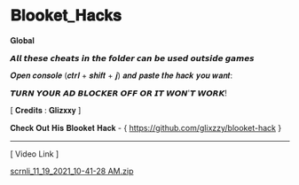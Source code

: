 # 𝐁𝐥𝐨𝐨𝐤𝐞𝐭_𝐇𝐚𝐜𝐤𝐬

𝐆𝐥𝐨𝐛𝐚𝐥

𝘼𝙡𝙡 𝙩𝙝𝙚𝙨𝙚 𝙘𝙝𝙚𝙖𝙩𝙨 𝙞𝙣 𝙩𝙝𝙚 𝙛𝙤𝙡𝙙𝙚𝙧 𝙘𝙖𝙣 𝙗𝙚 𝙪𝙨𝙚𝙙 𝙤𝙪𝙩𝙨𝙞𝙙𝙚 𝙜𝙖𝙢𝙚𝙨

𝑶𝒑𝒆𝒏 𝒄𝒐𝒏𝒔𝒐𝒍𝒆 (𝒄𝒕𝒓𝒍 + 𝒔𝒉𝒊𝒇𝒕 + 𝒋) 𝒂𝒏𝒅 𝒑𝒂𝒔𝒕𝒆 𝒕𝒉𝒆 𝒉𝒂𝒄𝒌 𝒚𝒐𝒖 𝒘𝒂𝒏𝒕:

𝙏𝙐𝙍𝙉 𝙔𝙊𝙐𝙍 𝘼𝘿 𝘽𝙇𝙊𝘾𝙆𝙀𝙍 𝙊𝙁𝙁 𝙊𝙍 𝙄𝙏 𝙒𝙊𝙉'𝙏 𝙒𝙊𝙍𝙆!

[ 𝐂𝐫𝐞𝐝𝐢𝐭𝐬 : 𝐆𝐥𝐢𝐳𝐱𝐱𝐲 ]

𝐂𝐡𝐞𝐜𝐤 𝐎𝐮𝐭 𝐇𝐢𝐬 𝐁𝐥𝐨𝐨𝐤𝐞𝐭 𝐇𝐚𝐜𝐤 - { https://github.com/glixzzy/blooket-hack } 

____________________________________________________________________________________________________________________

[ Video Link ] 

[scrnli_11_19_2021_10-41-28 AM.zip](https://github.com/Nobody-720/Blooket_Hacks/files/7567475/scrnli_11_19_2021_10-41-28.AM.zip)
